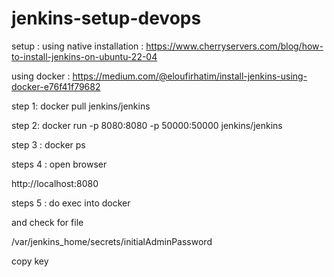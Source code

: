 # jenkins-setup-devops

setup : 
using native installation : 
https://www.cherryservers.com/blog/how-to-install-jenkins-on-ubuntu-22-04

using docker : 
https://medium.com/@eloufirhatim/install-jenkins-using-docker-e76f41f79682

step 1: 
docker pull jenkins/jenkins


step 2: 
docker run -p 8080:8080 -p 50000:50000 jenkins/jenkins

step 3 : 
docker ps 

steps 4 : 
open browser 

http://localhost:8080

steps 5 : 
do exec into docker 

and check for file 

/var/jenkins_home/secrets/initialAdminPassword

copy key 
